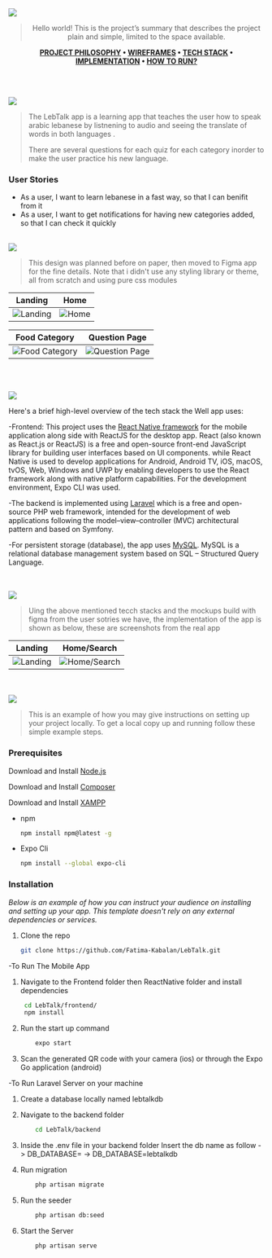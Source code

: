<img src="./readme/title1.svg"/>

<div align="center">

> Hello world! This is the project’s summary that describes the project plain and simple, limited to the space available. 

**[PROJECT PHILOSOPHY](https://github.com/Fatima-Kabalan/LebTalk/tree/develop#-project-philosophy) • [WIREFRAMES](https://github.com/Fatima-Kabalan/LebTalk/tree/develop#-mockups) • [TECH STACK](https://github.com/Fatima-Kabalan/LebTalk/tree/develop#-tech-stack) • [IMPLEMENTATION](https://github.com/Fatima-Kabalan/LebTalk/tree/develop#-impplementation) • [HOW TO RUN?](https://github.com/Fatima-Kabalan/LebTalk/tree/develop#-how-to-run)**

</div>

<br><br>


<img src="./readme/title2.svg"/>

> The LebTalk app is a learning app that teaches the user how to speak arabic lebanese by listnening to audio and seeing the translate of words in both languages .
> 
> There are several questions for each quiz for each category inorder to make the user practice his new language.

### User Stories
- As a user, I want to learn lebanese in a fast way, so that I can benifit from it
- As a user, I want to get notifications for having new categories added, so that I can check it quickly 
<br><br>

<img src="./readme/title3.svg"/>

> This design was planned before on paper, then moved to Figma app for the fine details.
Note that i didn't use any styling library or theme, all from scratch and using pure css modules

| Landing  | Home  |
| -----------------| -----|
| ![Landing](https://github.com/Fatima-Kabalan/LebTalk/blob/develop/readme/figma/Signin.png) | ![Home](https://github.com/Fatima-Kabalan/LebTalk/blob/develop/readme/figma/Home.png) |

| Food Category  | Question Page  |
| -----------------| -----|
| ![Food Category](https://github.com/Fatima-Kabalan/LebTalk/blob/develop/readme/figma/FoodPage.png) | ![Question Page](https://github.com/Fatima-Kabalan/LebTalk/blob/develop/readme/figma/question.png) |



<br><br>

<img src="./readme/title4.svg"/>

Here's a brief high-level overview of the tech stack the Well app uses:

-Frontend: This project uses the <a href="https://reactnative.dev/">React Native framework</a> for the mobile application along side with ReactJS for the desktop app. React (also known as React.js or ReactJS) is a free and open-source front-end JavaScript library for building user interfaces based on UI components. while React Native is used to develop applications for Android, Android TV, iOS, macOS, tvOS, Web, Windows and UWP by enabling developers to use the React framework along with native platform capabilities. For the development environment, Expo CLI was used.

-The backend is implemented using <a href="https://laravel.com/">Laravel</a> which is a free and open-source PHP web framework, intended for the development of web applications following the model–view–controller (MVC) architectural pattern and based on Symfony.

-For persistent storage (database), the app uses <a href="https://www.mysql.com/">MySQL</a>. MySQL is a relational database management system based on SQL – Structured Query Language.


<br><br>
<img src="./readme/title5.svg"/>

> Uing the above mentioned tecch stacks and the mockups build with figma from the user sotries we have, the implementation of the app is shown as below, these are screenshots from the real app

| Landing  | Home/Search  |
| -----------------| -----|
| ![Landing](https://github.com/julescript/spotifyndr/blob/master/demo/Landing_Page.jpg) | ![Home/Search](https://github.com/julescript/spotifyndr/blob/master/demo/Search_Page.jpg) |


<br><br>
<img src="./readme/title6.svg"/>


> This is an example of how you may give instructions on setting up your project locally.
To get a local copy up and running follow these simple example steps.

### Prerequisites

Download and Install <a href="https://nodejs.org/en/">Node.js</a>

Download and Install <a href="https://getcomposer.org/download/">Composer</a>

Download and Install <a href="https://www.apachefriends.org/download.html">XAMPP</a>

* npm
  ```sh
  npm install npm@latest -g
  ```
* Expo Cli
  ```sh
  npm install --global expo-cli
  ```

### Installation

_Below is an example of how you can instruct your audience on installing and setting up your app. This template doesn't rely on any external dependencies or services._

1. Clone the repo
   ```sh
   git clone https://github.com/Fatima-Kabalan/LebTalk.git
   ```
-To Run The Mobile App

1. Navigate to the Frontend folder then ReactNative folder and install dependencies
   ```sh
    cd LebTalk/frontend/
    npm install
   ```
2. Run the start up command
    ```sh
        expo start
    ```
3. Scan the generated QR code with your camera (ios) or through the Expo Go application (android)

-To Run Laravel Server on your machine

1. Create a database locally named lebtalkdb

2. Navigate to the backend folder
    ```sh
        cd LebTalk/backend
    ```
3. Inside the .env file in your backend folder
   Insert the db name as follow -> DB_DATABASE= -> DB_DATABASE=lebtalkdb

4. Run migration
    ```sh
        php artisan migrate
    ```
5. Run the seeder
    ```sh
        php artisan db:seed
    ```
6. Start the Server
    ```sh
        php artisan serve
    ```
